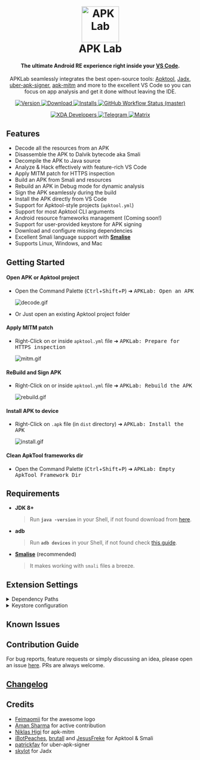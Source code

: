 <h1 align="center">
  <a href="https://github.com/surendrajat/apklab">
    <img src="https://raw.githubusercontent.com/surendrajat/apklab/master/assets/icon.png" alt="APK Lab" height="96px" width="100px">
  </a>
  <br>
  APK Lab
</h1>

<h4 align="center">
The ultimate Android RE experience right inside your <a href="https://code.visualstudio.com/">VS Code</a>.
</h4>

<p align="center">
APKLab seamlessly integrates the best open-source tools: <a href="https://github.com/ibotpeaches/apktool/">Apktool</a>, <a href="https://github.com/skylot/jadx">Jadx</a>, <a href="https://github.com/patrickfav/uber-apk-signer">uber-apk-signer</a>, <a href="https://github.com/shroudedcode/apk-mitm/">apk-mitm</a> and more to the excellent VS Code so you can focus on app analysis and get it done without leaving the IDE.
</p>

<p align="center">
    <a href="https://marketplace.visualstudio.com/items?itemName=Surendrajat.apklab">
        <img alt="Version" src="https://img.shields.io/visual-studio-marketplace/v/surendrajat.apklab?color=a69&labelColor=000">
    </a>
    <a href="https://open-vsx.org/extension/Surendrajat/apklab">
        <img alt="Download" src="https://img.shields.io/static/v1?label=get%20from&message=open-vsx&color=629&labelColor=000">
    </a>
    <a href="https://marketplace.visualstudio.com/items?itemName=Surendrajat.apklab">
        <img alt="Installs" src="https://img.shields.io/visual-studio-marketplace/i/surendrajat.apklab?logo=visual-studio-code&logoColor=blue&labelColor=000&color=blue">
    </a>
    <a href="https://github.com/Surendrajat/APKLab/actions?query=workflow%3AAPKLab">
        <img alt="GitHub Workflow Status (master)" src="https://img.shields.io/github/workflow/status/surendrajat/apklab/APKLab/master?logo=github&labelColor=black">
    </a>
</p>
<p align="center">
    <a href="https://forum.xda-developers.com/t/4109409/">
        <img alt="XDA Developers" src="https://img.shields.io/badge/XDA%20Forums-ffb?logo=xda-developers">
    </a>
    <a href="https://t.me/apklab_re">
        <img alt="Telegram" src="https://img.shields.io/badge/telegram-eff?logo=telegram">
    </a>
    <a href="https://matrix.to/#/#apklab:matrix.org">
        <img alt="Matrix" src="https://img.shields.io/badge/matrix-f5faef?logo=matrix&logoColor=black">
    </a>
</p>

## Features

- Decode all the resources from an APK
- Disassemble the APK to Dalvik bytecode aka Smali
- Decompile the APK to Java source
- Analyze & Hack effectively with feature-rich VS Code
- Apply MITM patch for HTTPS inspection
- Build an APK from Smali and resources
- Rebuild an APK in Debug mode for dynamic analysis
- Sign the APK seamlessly during the build
- Install the APK directly from VS Code
- Support for Apktool-style projects (`apktool.yml`)
- Support for most Apktool CLI arguments
- Android resource frameworks management (Coming soon!)
- Support for user-provided keystore for APK signing
- Download and configure missing dependencies
- Excellent Smali language support with [**Smalise**](https://marketplace.visualstudio.com/items?itemName=LoyieKing.smalise)
- Supports Linux, Windows, and Mac

## Getting Started

#### Open APK or Apktool project

- Open the Command Palette (<kbd>Ctrl</kbd>+<kbd>Shift</kbd>+<kbd>P</kbd>) ➜ <kbd>APKLab: Open an APK</kbd>

  ![decode.gif](https://github.com/Surendrajat/APKLab/raw/master/assets/decode.gif)

- Or Just open an existing Apktool project folder

#### Apply MITM patch  
  
- Right-Click on or inside `apktool.yml` file ➜ <kbd>APKLab: Prepare for HTTPS inspection</kbd>

  ![mitm.gif](https://github.com/Surendrajat/APKLab/raw/master/assets/mitm.gif)

#### ReBuild and Sign APK
  
- Right-Click on or inside `apktool.yml` file ➜ <kbd>APKLab: Rebuild the APK</kbd>

  ![rebuild.gif](https://github.com/Surendrajat/APKLab/raw/master/assets/rebuild.gif)

#### Install APK to device
  
- Right-Click on `.apk` file (in `dist` directory) ➜ <kbd>APKLab: Install the APK</kbd>

  ![install.gif](https://github.com/Surendrajat/APKLab/raw/master/assets/install.gif)

#### Clean ApkTool frameworks dir
  
- Open the Command Palette (<kbd>Ctrl</kbd>+<kbd>Shift</kbd>+<kbd>P</kbd>) ➜ <kbd>APKLab: Empty ApkTool Framework Dir</kbd>

## Requirements

- **JDK 8+**
  >Run **`java -version`** in your Shell, if not found download from [here](https://adoptopenjdk.net/).
- **adb**
  >Run **`adb devices`** in your Shell, if not found check [this guide](https://www.xda-developers.com/install-adb-windows-macos-linux/).

- [**Smalise**](https://marketplace.visualstudio.com/items?itemName=LoyieKing.smalise) (recommended)
  >It makes working with `smali` files a breeze.

## Extension Settings

<details>
  <summary>Dependency Paths</summary>

- **`apklab.apktoolPath`**: Full Path of `apktool.jar`. If you want to use a different version of it, change it like:

  `"apklab.apktoolPath": "/home/oozer/downloads/apktool_2.4.1.jar"`

- **`apklab.apkSignerPath`**: Full Path of `uber-apk-signer.jar`. If you want to use a different version of it, change it like:

  `"apklab.apkSignerPath": "/home/oozer/downloads/uber-apk-signer-1.1.0.jar"`

- **`apklab.jadxDirPath`**: Full Path of `jadx-x.y.z` dir. If you want to use a different version of it, change it like:
  
  `"apklab.jadxDirPath": "/home/oozer/downloads/jadx-1.1.0"`

</details>
<details>
  <summary>Keystore configuration</summary>

- **`apklab.keystorePath`**: Put the absolute path of your **Java keystore**(`.jks` or `.keystore`) file here.

  `"apklab.keystorePath": "/home/oozer/downloads/debug.keystore"`

- **`apklab.keystorePassword`**: Put the **password** of your keystore here.

- **`apklab.keyAlias`**: Put the **alias** of the used key in the keystore here.

- **`apklab.keyPassword`**: Put the **password** of the used key in the keystore here.

</details>

## Known Issues

## Contribution Guide

  For bug reports, feature requests or simply discussing an idea, please open an issue [here](https://github.com/Surendrajat/APKLab/issues). PRs are always welcome.

## [Changelog](https://github.com/Surendrajat/APKLab/blob/master/CHANGELOG.md)

## Credits

- [Feimaomii](https://github.com/Feimaomii) for the awesome logo
- [Aman Sharma](https://github.com/amsharma44) for active contribution
- [Niklas Higi](https://github.com/shroudedcode) for apk-mitm
- [iBotPeaches](https://github.com/iBotPeaches), [brutall](https://github.com/brutall) and [JesusFreke](https://github.com/JesusFreke) for Apktool & Smali
- [patrickfav](https://github.com/patrickfav) for uber-apk-signer
- [skylot](https://github.com/skylot) for Jadx
